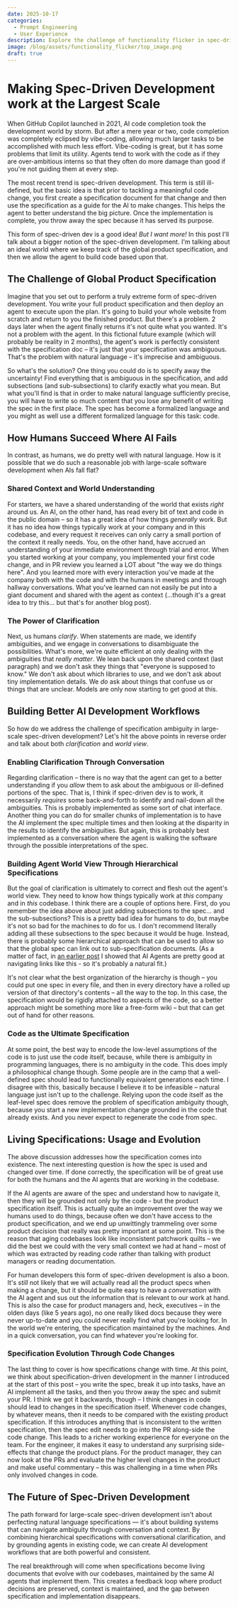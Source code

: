 ```yaml
---
date: 2025-10-17
categories:
  - Prompt Engineering
  - User Experience
description: Explore the challenge of functionality flicker in spec-driven AI development - when different AI agents produce completely different implementations from the same specification. Discover why natural language specs are inherently ambiguous and learn practical strategies for building more consistent AI-driven development workflows.
image: /blog/assets/functionality_flicker/top_image.png
draft: true
---
```



<!-- TODO! 
- make better description above
- make title more broad - just spec driven development
- remove "frunctionality flicker" from the first parrespond in https://www.linkedin.com/feed/update/
urn:li:activity:7384664250830606336?
commentUrn=urn%3Ali%3Acomment%3A%28activity%3A7384664250830606336%2C738488754802153
4720%29&
dashCommentUrn=urn%3Ali%3Afsd_comment%3A%287384887548021534720%2Curn%3Ali%3Aactivity%3A7384664250830606336%29
-->
# Making Spec-Driven Development work at the Largest Scale

When GitHub Copilot launched in 2021, AI code completion took the development world by storm. But after a mere year or two, code completion was completely eclipsed by vibe-coding, allowing much larger tasks to be accomplished with much less effort. Vibe-coding is great, but it has some problems that limit its utility. Agents tend to work with the code as if they are over-ambitious interns so that they often do more damage than good if you're not guiding them at every step.

The most recent trend is spec-driven development. This term is still ill-defined, but the basic idea is that prior to tackling a meaningful code change, you first create a specification document for that change and then use the specification as a guide for the AI to make changes. This helps the agent to better understand the big picture. Once the implementation is complete, you throw away the spec because it has served its purpose.

This form of spec-driven dev is a good idea! _But I want more!_ In this post I'll talk about a bigger notion of the spec-driven development. I'm talking about an ideal world where we keep track of the global product specification, and then we allow the agent to build code based upon that.

## The Challenge of Global Product Specification

Imagine that you set out to perform a truly extreme form of spec-driven development. You write your full product specification and then deploy an agent to execute upon the plan. It's going to build your whole website from scratch and return to you the finished product. But there's a problem. 2 days later when the agent finally returns it's not quite what you wanted. It's not a problem with the agent. In this fictional future example (which will probably be reality in 2 months), the agent's work is perfectly consistent with the specification doc – it's just that your specification was ambiguous. That's the problem with natural language – it's imprecise and ambiguous.

So what's the solution? One thing you could do is to specify away the uncertainty! Find everything that is ambiguous in the specification, and add subsections (and sub-subsections) to clarify exactly what you mean. But what you'll find is that in order to make natural language sufficiently precise, you will have to write so much content that you lose any benefit of writing the spec in the first place. The spec has become a formalized language and you might as well use a different formalized language for this task: code.

## How Humans Succeed Where AI Fails

In contrast, as humans, we do pretty well with natural language. How is it possible that we do such a reasonable job with large-scale software development when AIs fall flat?


### Shared Context and World Understanding

For starters, we have a shared understanding of the world that exists _right_ around us. An AI, on the other hand, has read every bit of text and code in the public domain – so it has a great idea of how things _generally_ work. But it has no idea how things typically work at your company and in this codebase, and every request it receives can only carry a small portion of the context it really needs. You, on the other hand, have accrued an understanding of your immediate environment through trial and error. When you started working at your company, you implemented your first code change, and in PR review you learned a LOT about "the way we do things here". And you learned more with every interaction you've made at the company both with the code and with the humans in meetings and through hallway conversations. What you've learned can not easily be put into a giant document and shared with the agent as context (...though it's a great idea to try this... but that's for another blog post).

### The Power of Clarification

Next, us humans _clarify_. When statements are made, we identify ambiguities, and we engage in conversations to disambiguate the possibilities. What's more, we're quite efficient at only dealing with the ambiguities that _really matter_. We lean back upon the shared context (last paragraph) and we don't ask they things that "everyone is supposed to know." We don't ask about which libraries to use, and we don't ask about tiny implementation details. We _do_ ask about things that confuse us or things that are unclear. Models are only now starting to get good at this.

## Building Better AI Development Workflows

So how do we address the challenge of specification ambiguity in large-scale spec-driven development? Let's hit the above points in reverse order and talk about both _clarification_ and _world view_.

### Enabling Clarification Through Conversation

Regarding clarification – there is no way that the agent can get to a better understanding if you _allow_ them to ask about the ambiguous or ill-defined portions of the spec. That is, I think if spec-driven dev is to work, it necessarily _requires_ some back-and-forth to identify and nail-down all the ambiguities. This is probably implemented as some sort of chat interface. Another thing you can do for smaller chunks of implementation is to have the AI implement the spec multiple times and then looking at the disparity in the results to identify the ambiguities. But again, this is probably best implemented as a conversation where the agent is walking the software through the possible interpretations of the spec.

### Building Agent World View Through Hierarchical Specifications

But the goal of clarification is ultimately to correct and flesh out the agent's world view. They need to know how things typically work at _this_ company and in _this_ codebase. I think there are a couple of options here. First, do you remember the idea above about just adding subsections to the spec... and the sub-subsections? This is a pretty bad idea for humans to do, but maybe it's not so bad for the machines to do for us. I don't recommend literally adding all these subsections to the spec because it would be huge. Instead, there is probably some hierarchical approach that can be used to allow so that the global spec can link out to sub-specification documents. (As a matter of fact, in [an earlier post](/blog/2024/11/21/roaming-rag--make-_the-model_-find-the-answers/) I showed that AI Agents are pretty good at navigating links like this - so it's probably a natural fit.)

It's not clear what the best organization of the hierarchy is though – you could put one spec in every file, and then in every directory have a rolled up version of that directory's contents – all the way to the top. In this case, the specification would be rigidly attached to aspects of the code, so a better approach might be something more like a free-form wiki – but that can get out of hand for other reasons.

### Code as the Ultimate Specification

At some point, the best way to encode the low-level assumptions of the code is to just use the code itself, because, while there is ambiguity in programming languages, there is no ambiguity in the code. This does imply a philosophical change though. Some people are in the camp that a well-defined spec should lead to functionally equivalent generations each time. I disagree with this, basically because I believe it to be infeasible – natural language just isn't up to the challenge. Relying upon the code itself as the leaf-level spec does remove the problem of specification ambiguity though, because you start a new implementation change grounded in the code that already exists. And you never expect to regenerate the code from spec.

## Living Specifications: Usage and Evolution

The above discussion addresses how the specification comes into existence. The next interesting question is how the spec is used and changed over time. If done correctly, the specification will be of great use for both the humans and the AI agents that are working in the codebase.

If the AI agents are aware of the spec and understand how to navigate it, then they will be grounded not only by the code - but the product specification itself. This is actually quite an improvement over the way we humans used to do things, because often we don't have access to the product specification, and we end up unwittingly trammeling over some product decision that really was pretty important at some point. This is the reason that aging codebases look like inconsistent patchwork quilts – we did the best we could with the very small context we had at hand – most of which was extracted by reading code rather than talking with product managers or reading documentation.

For human developers this form of spec-driven development is also a boon. It's _still_ not likely that we will actually read all the product specs when making a change, but it should be quite easy to have a _conversation_ with the AI agent and sus out the information that is relevant to our work at hand. This is also the case for product managers and, heck, executives – in the olden days (like 5 years ago), no one really liked docs because they were never up-to-date and you could never really find what you're looking for. In the world we're entering, the specification maintained by the machines. And in a quick conversation, you can find whatever you're looking for. 

### Specification Evolution Through Code Changes

The last thing to cover is how specifications change with time. At this point, we think about specification-driven development in the manner I introduced at the start of this post – you write the spec, break it up into tasks, have an AI implement all the tasks, and then you throw away the spec and submit your PR. I think we got it backwards, though – I think changes in code should lead to changes in the specification itself. Whenever code changes, by whatever means, then it needs to be compared with the existing product specification. If this introduces anything that is inconsistent to the written specification, then the spec edit needs to go into the PR along-side the code change. This leads to a richer working experience for everyone on the team. For the engineer, it makes it easy to understand any surprising side-effects that change the product plans. For the product manager, they can now look at the PRs and evaluate the higher level changes in the product and make useful commentary – this was challenging in a time when PRs only involved changes in code.  

## The Future of Spec-Driven Development

The path forward for large-scale spec-driven development isn't about perfecting natural language specifications — it's about building systems that can navigate ambiguity through conversation and context. By combining hierarchical specifications with conversational clarification, and by grounding agents in existing code, we can create AI development workflows that are both powerful and consistent.

The real breakthrough will come when specifications become living documents that evolve with our codebases, maintained by the same AI agents that implement them. This creates a feedback loop where product decisions are preserved, context is maintained, and the gap between specification and implementation disappears.
